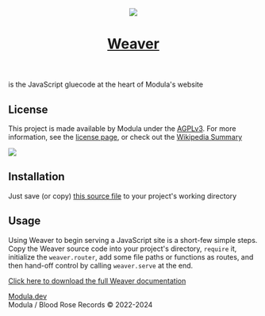 <header><a href="https://modula.dev/weaver">
    <title>Weaver &ndash; Modula.dev</title>
    <img class="logo" src="https://modula.dev/weaver.png" />
    <link rel="stylesheet" href="https://modula.dev/weaver.css">
    <h1>Weaver</h1>
</a></header>
<div class="content">
is the JavaScript gluecode at the heart of Modula's website

## License
This project is made available by Modula under the
[AGPLv3](https://www.gnu.org/licenses/agpl-3.0.html).
For more information, see the [license page](https://modula.dev/weaver/license),
or check out the [Wikipedia Summary](https://en.wikipedia.org/wiki/GNU_Affero_General_Public_License)

<a href="https://www.gnu.org/licenses/agpl-3.0.html"><img src="https://www.gnu.org/graphics/agplv3-with-text-162x68.png"/></a>

## Installation
Just save (or copy) [this source file](https://modula.dev/weaver.js)
to your project's working directory

## Usage
Using Weaver to begin serving a JavaScript site is a short-few simple steps.
Copy the Weaver source code into your project's directory, `require` it,
initialize the `weaver.router`, add some file paths or functions as routes,
and then hand-off control by calling `weaver.serve` at the end.

[Click here to download the full Weaver documentation](https://modula.dev/weaver.pdf)
</div>

<footer>
<a href="https://modula.dev">Modula.dev</a><br>
Modula / Blood Rose Records © 2022-2024
</footer>